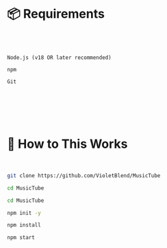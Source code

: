 # 📦 Requirements

<br>

<br>

```
Node.js (v18 OR later recommended)

npm

Git
```

<br>

<br>

<br>

<br>

# 🌳 How to This Works
<br>

```bash
git clone https://github.com/VioletBlend/MusicTube

cd MusicTube

cd MusicTube

npm init -y

npm install

npm start
```
